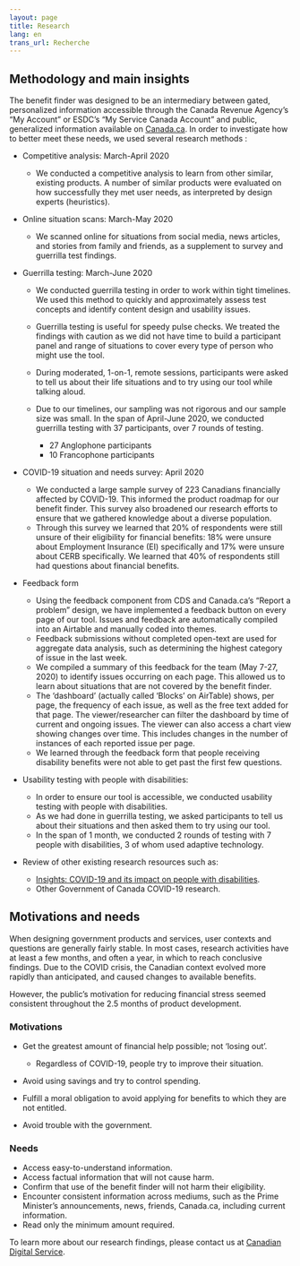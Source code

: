 ```yaml
---
layout: page
title: Research
lang: en
trans_url: Recherche
---
```

## Methodology and main insights

The benefit finder was designed to be an intermediary between gated, personalized information accessible through the Canada Revenue Agency’s “My Account” or ESDC’s “My Service Canada Account” and public, generalized information available on [Canada.ca](https://www.canada.ca/home.html). In order to investigate how to better meet these needs, we used several research methods :

* Competitive analysis: March-April 2020

  * We conducted a competitive analysis to learn from other similar, existing products. A number of similar products were evaluated on how successfully they met user needs, as interpreted by design experts (heuristics).
* Online situation scans: March-May 2020

  * We scanned online for situations from social media, news articles, and stories from family and friends, as a supplement to survey and guerrilla test findings.
* Guerrilla testing: March-June 2020

  * We conducted guerrilla testing in order to work within tight timelines. We used this method to quickly and approximately assess test concepts and identify content design and usability issues.
  * Guerrilla testing is useful for speedy pulse checks. We treated the findings with caution as we did not have time to build a participant panel and range of situations to cover every type of person who might use the tool.
  * During moderated, 1-on-1, remote sessions, participants were asked to tell us about their life situations and to try using our tool while talking aloud.
  * Due to our timelines, our sampling was not rigorous and our sample size was small. In the span of April-June 2020, we conducted guerrilla testing with 37 participants, over 7 rounds of testing.

    * 27 Anglophone participants
    * 10 Francophone participants
* COVID-19 situation and needs survey: April 2020

  * We conducted a large sample survey of 223 Canadians financially affected by COVID-19. This informed the product roadmap for our benefit finder. This survey also broadened our research efforts to ensure that we gathered knowledge about a diverse population.
  * Through this survey we learned that 20% of respondents were still unsure of their eligibility for financial benefits: 18% were unsure about Employment Insurance (EI) specifically and 17% were unsure about CERB specifically. We learned that 40% of respondents still had questions about financial benefits.
* Feedback form

  * Using the feedback component from CDS and Canada.ca’s “Report a problem” design, we have implemented a feedback button on every page of our tool. Issues and feedback are automatically compiled into an Airtable and manually coded into themes.
  * Feedback submissions without completed open-text are used for aggregate data analysis, such as determining the highest category of issue in the last week.
  * We compiled a summary of this feedback for the team (May 7-27, 2020) to identify issues occurring on each page. This allowed us to learn about situations that are not covered by the benefit finder.
  * The ‘dashboard’ (actually called ‘Blocks’ on AirTable) shows, per page, the frequency of each issue, as well as the free text added for that page. The viewer/researcher can filter the dashboard by time of current and ongoing issues. The viewer can also access a chart view showing changes over time. This includes changes in the number of instances of each reported issue per page.
  * We learned through the feedback form that people receiving disability benefits were not able to get past the first few questions.
* Usability testing with people with disabilities:

  * In order to ensure our tool is accessible, we conducted usability testing with people with disabilities.
  * As we had done in guerrilla testing, we asked participants to tell us about their situations and then asked them to try using our tool.
  * In the span of 1 month, we conducted 2 rounds of testing with 7 people with disabilities, 3 of whom used adaptive technology.
* Review of other existing research resources such as:

  * [Insights: COVID-19 and its impact on people with disabilities](https://www.makeitfable.com/insights/covid-19/).
  * Other Government of Canada COVID-19 research.

## Motivations and needs

When designing government products and services, user contexts and questions are generally fairly stable. In most cases, research activities have at least a few months, and often a year, in which to reach conclusive findings. Due to the COVID crisis, the Canadian context evolved more rapidly than anticipated, and caused changes to available benefits.

However, the public’s motivation for reducing financial stress seemed consistent throughout the 2.5 months of product development.

### Motivations

* Get the greatest amount of financial help possible; not ‘losing out’.

  * Regardless of COVID-19, people try to improve their situation.
* Avoid using savings and try to control spending.
* Fulfill a moral obligation to avoid applying for benefits to which they are not entitled.
* Avoid trouble with the government.

### Needs

* Access easy-to-understand information.
* Access factual information that will not cause harm.
* Confirm that use of the benefit finder will not harm their eligibility.
* Encounter consistent information across mediums, such as the Prime Minister’s announcements, news, friends, Canada.ca, including current information.
* Read only the minimum amount required.

To learn more about our research findings, please contact us at [Canadian Digital Service](mailto:cds-snc@tbs-sct.gc.ca).